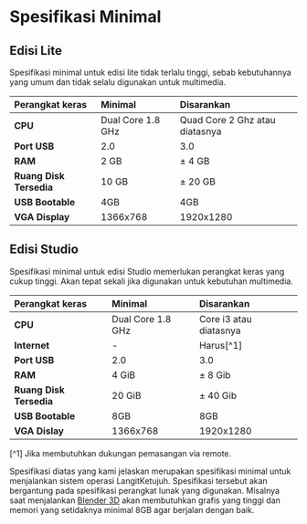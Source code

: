 # Spesifikasi Minimal

## Edisi Lite

Spesifikasi minimal untuk edisi lite tidak terlalu tinggi, sebab kebutuhannya yang umum dan tidak selalu digunakan untuk multimedia.

| Perangkat keras         | Minimal           | Disarankan                     |
| :---------------------- | :---------------- | :----------------------------- |
| **CPU**                 | Dual Core 1.8 GHz | Quad Core 2 Ghz atau diatasnya |
| **Port USB**            | 2.0               | 3.0                            |
| **RAM**                 | 2 GB              | ± 4 GB                         |
| **Ruang Disk Tersedia** | 10 GB             | ± 20 GB                        |
| **USB Bootable**        | 4GB               | 4GB                            |
| **VGA Display**         | 1366x768          | 1920x1280                      |

## Edisi Studio

Spesifikasi minimal untuk edisi Studio memerlukan perangkat keras yang cukup tinggi. Akan tepat sekali jika digunakan untuk kebutuhan multimedia.

| Perangkat keras         | Minimal           | Disarankan             |
| :---------------------- | :---------------- | :--------------------- |
| **CPU**                 | Dual Core 1.8 GHz | Core i3 atau diatasnya |
| **Internet**            | -                 | Harus[^1]              |
| **Port USB**            | 2.0               | 3.0                    |
| **RAM**                 | 4 GiB             | ± 8 Gib                |
| **Ruang Disk Tersedia** | 20 GiB            | ± 40 Gib               |
| **USB Bootable**        | 8GB               | 8GB                    |
| **VGA Dislay**          | 1366x768          | 1920x1280              |

[^1] Jika membutuhkan dukungan pemasangan via remote.

Spesifikasi diatas yang kami jelaskan merupakan spesifikasi minimal untuk menjalankan sistem operasi LangitKetujuh. Spesifikasi tersebut akan bergantung pada spesifikasi perangkat lunak yang digunakan. Misalnya saat menjalankan [Blender 3D](../aplikasi/animasi/blender.md) akan membutuhkan grafis yang tinggi dan memori yang setidaknya minimal 8GB agar berjalan dengan baik.
